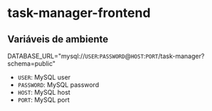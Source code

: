 # task-manager-frontend

## Variáveis de ambiente

DATABASE_URL="mysql://`USER`:`PASSWORD`@`HOST`:`PORT`/task-manager?schema=public"

- `USER`: MySQL user
- `PASSWORD`: MySQL password
- `HOST`: MySQL host
- `PORT`: MySQL port
